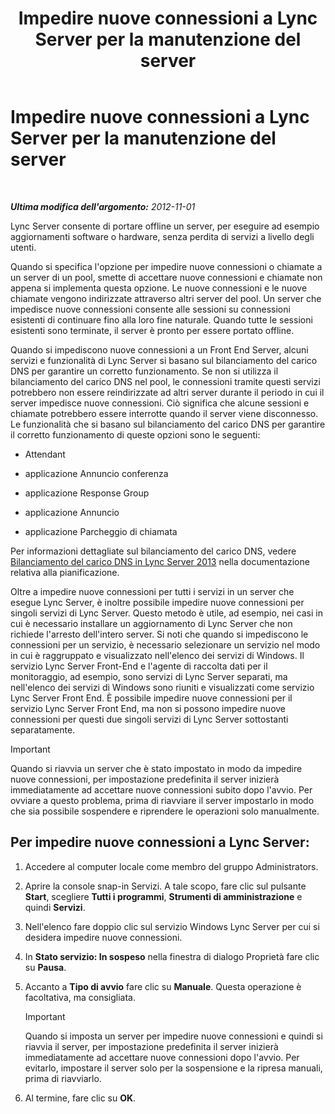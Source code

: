 ﻿---
title: Impedire nuove connessioni a Lync Server per la manutenzione del server
TOCTitle: Impedire nuove connessioni a Lync Server per la manutenzione del server
ms:assetid: 22b27adf-a590-43bd-9306-a5789ae108d7
ms:mtpsurl: https://technet.microsoft.com/it-it/library/Gg520964(v=OCS.15)
ms:contentKeyID: 49299927
ms.date: 08/24/2015
mtps_version: v=OCS.15
ms.translationtype: HT
---

# Impedire nuove connessioni a Lync Server per la manutenzione del server

 

_**Ultima modifica dell'argomento:** 2012-11-01_

Lync Server consente di portare offline un server, per eseguire ad esempio aggiornamenti software o hardware, senza perdita di servizi a livello degli utenti.

Quando si specifica l'opzione per impedire nuove connessioni o chiamate a un server di un pool, smette di accettare nuove connessioni e chiamate non appena si implementa questa opzione. Le nuove connessioni e le nuove chiamate vengono indirizzate attraverso altri server del pool. Un server che impedisce nuove connessioni consente alle sessioni su connessioni esistenti di continuare fino alla loro fine naturale. Quando tutte le sessioni esistenti sono terminate, il server è pronto per essere portato offline.

Quando si impediscono nuove connessioni a un Front End Server, alcuni servizi e funzionalità di Lync Server si basano sul bilanciamento del carico DNS per garantire un corretto funzionamento. Se non si utilizza il bilanciamento del carico DNS nel pool, le connessioni tramite questi servizi potrebbero non essere reindirizzate ad altri server durante il periodo in cui il server impedisce nuove connessioni. Ciò significa che alcune sessioni e chiamate potrebbero essere interrotte quando il server viene disconnesso. Le funzionalità che si basano sul bilanciamento del carico DNS per garantire il corretto funzionamento di queste opzioni sono le seguenti:

  - Attendant

  - applicazione Annuncio conferenza

  - applicazione Response Group

  - applicazione Annuncio

  - applicazione Parcheggio di chiamata

Per informazioni dettagliate sul bilanciamento del carico DNS, vedere [Bilanciamento del carico DNS in Lync Server 2013](lync-server-2013-dns-load-balancing.md) nella documentazione relativa alla pianificazione.

Oltre a impedire nuove connessioni per tutti i servizi in un server che esegue Lync Server, è inoltre possibile impedire nuove connessioni per singoli servizi di Lync Server. Questo metodo è utile, ad esempio, nei casi in cui è necessario installare un aggiornamento di Lync Server che non richiede l'arresto dell'intero server. Si noti che quando si impediscono le connessioni per un servizio, è necessario selezionare un servizio nel modo in cui è raggruppato e visualizzato nell'elenco dei servizi di Windows. Il servizio Lync Server Front-End e l'agente di raccolta dati per il monitoraggio, ad esempio, sono servizi di Lync Server separati, ma nell'elenco dei servizi di Windows sono riuniti e visualizzati come servizio Lync Server Front End. È possibile impedire nuove connessioni per il servizio Lync Server Front End, ma non si possono impedire nuove connessioni per questi due singoli servizi di Lync Server sottostanti separatamente.

> [!important]  
> Quando si riavvia un server che è stato impostato in modo da impedire nuove connessioni, per impostazione predefinita il server inizierà immediatamente ad accettare nuove connessioni subito dopo l'avvio. Per ovviare a questo problema, prima di riavviare il server impostarlo in modo che sia possibile sospendere e riprendere le operazioni solo manualmente.

## Per impedire nuove connessioni a Lync Server:

1.  Accedere al computer locale come membro del gruppo Administrators.

2.  Aprire la console snap-in Servizi. A tale scopo, fare clic sul pulsante **Start**, scegliere **Tutti i programmi**, **Strumenti di amministrazione** e quindi **Servizi**.

3.  Nell'elenco fare doppio clic sul servizio Windows Lync Server per cui si desidera impedire nuove connessioni.

4.  In **Stato servizio: In sospeso** nella finestra di dialogo Proprietà fare clic su **Pausa**.

5.  Accanto a **Tipo di avvio** fare clic su **Manuale**. Questa operazione è facoltativa, ma consigliata.
    
    > [!important]  
    > Quando si imposta un server per impedire nuove connessioni e quindi si riavvia il server, per impostazione predefinita il server inizierà immediatamente ad accettare nuove connessioni dopo l'avvio. Per evitarlo, impostare il server solo per la sospensione e la ripresa manuali, prima di riavviarlo.

6.  Al termine, fare clic su **OK**.

